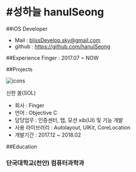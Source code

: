 #성하늘 hanulSeong
=============================
##iOS Developer
- Mail : blissDevelop.sky@gmail.com
- github : https://github.com/hanulSeong



##Experience
Finger : 2017.07 ~ NOW


##Projects

![icons](https://github.com/sky/Desktop/Project/resume/images/icon_1024.png)

신한 쏠(SOL)

- 회사 : Finger
- 언어 : Objective C
- 담당업무 : 인증센터, 탭, 모션 xib(UI) 및 기능 개발  
- 사용 라이브러리 : Autolayout, UIKit, CoreLocation 
- 개발기간 : 2017.12 ~ 2018.02


##Education
### 단국대학교(천안) 컴퓨터과학과
 